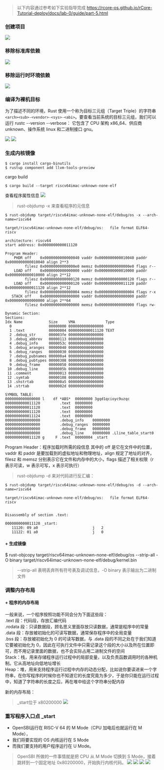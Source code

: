 > 以下内容通过参考如下实验指导完成
https://rcore-os.github.io/rCore-Tutorial-deploy/docs/lab-0/guide/part-5.html 

### 创建项目
![](pics/1.png)
### 移除标准库依赖
![](pics/2.png)
### 移除运行时环境依赖
![](pics/3.png)
### 编译为裸机目标 

为了描述不同的环境，Rust 使用一个称为目标三元组（Target Triple）的字符串 ```<arch><sub>-<vendor>-<sys>-<abi>```。要查看当前系统的目标三元组，我们可以运行 rustc --version --verbose：
它包含了 CPU 架构 x86_64、供应商 unknown、操作系统 linux 和二进制接口 gnu。

![](pics/4.png)
![](pics/5.png)
### 生成内核镜像
```shell
$ cargo install cargo-binutils  
$ rustup component add llvm-tools-preview
```

cargo build
```shell
$ cargo build --target riscv64imac-unknown-none-elf
```
查看程序属性信息
![](pics/6.png)
> rust-objdump -x 来查看程序的元信息
```
$ rust-objdump target/riscv64imac-unknown-none-elf/debug/os -x --arch-name=riscv64

target/riscv64imac-unknown-none-elf/debug/os:	file format ELF64-riscv

architecture: riscv64
start address: 0x0000000000011120

Program Header:
    PHDR off    0x0000000000000040 vaddr 0x0000000000010040 paddr 0x0000000000010040 align 2**3
         filesz 0x00000000000000e0 memsz 0x00000000000000e0 flags r--
    LOAD off    0x0000000000000000 vaddr 0x0000000000010000 paddr 0x0000000000010000 align 2**12
         filesz 0x0000000000000120 memsz 0x0000000000000120 flags r--
    LOAD off    0x0000000000000120 vaddr 0x0000000000011120 paddr 0x0000000000011120 align 2**12
         filesz 0x0000000000000004 memsz 0x0000000000000004 flags r-x
   STACK off    0x0000000000000000 vaddr 0x0000000000000000 paddr 0x0000000000000000 align 2**64
         filesz 0x0000000000000000 memsz 0x0000000000000000 flags rw-

Dynamic Section:
Sections:
Idx Name            Size     VMA              Type
  0                 00000000 0000000000000000 
  1 .text           00000004 0000000000011120 TEXT
  2 .debug_str      000003fe 0000000000000000 
  3 .debug_abbrev   00000113 0000000000000000 
  4 .debug_info     0000053c 0000000000000000 
  5 .debug_aranges  00000040 0000000000000000 
  6 .debug_ranges   00000030 0000000000000000 
  7 .debug_pubnames 000000a4 0000000000000000 
  8 .debug_pubtypes 00000308 0000000000000000 
  9 .debug_frame    00000050 0000000000000000 
 10 .debug_line     0000005b 0000000000000000 
 11 .comment        00000013 0000000000000000 
 12 .symtab         00000108 0000000000000000 
 13 .shstrtab       000000a5 0000000000000000 
 14 .strtab         0000002d 0000000000000000 

SYMBOL TABLE:
0000000000000000 l    df *ABS*	00000000 3gqd1qcioyc9uzqc
0000000000011120         .text	00000000 
0000000000011120         .text	00000000 
0000000000011120         .text	00000000 
0000000000011124         .text	00000000 
0000000000000000         .debug_info	00000000 
0000000000000000         .debug_ranges	00000000 
0000000000000000         .debug_frame	00000000 
0000000000000000         .debug_line	00000000 .Lline_table_start0
0000000000011120 g     F .text	00000004 _start
```

Program Header：程序加载时所需的段信息
其中的 off 是它在文件中的位置，vaddr 和 paddr 是要加载到的虚拟地址和物理地址，align 规定了地址的对齐，filesz 和 memsz 分别表示它在文件和内存中的大小，flags 描述了相关权限（r 表示可读，w 表示可写，x 表示可执行）

> rust-objdump -d 来对代码进行反汇编：
```
$ rust-objdump target/riscv64imac-unknown-none-elf/debug/os -d --arch-name=riscv64

target/riscv64imac-unknown-none-elf/debug/os:	file format ELF64-riscv


Disassembly of section .text:

0000000000011120 _start:
   11120: 09 a0                        	j	2
   11122: 01 a0                        	j	0

```

#### + 生成镜像
$ rust-objcopy target/riscv64imac-unknown-none-elf/debug/os --strip-all -O binary target/riscv64imac-unknown-none-elf/debug/kernel.bin
> --strip-all 表明丢弃所有符号表及调试信息，-O binary 表示输出为二进制文件

### 调整内存布局
#### + 程序的内存布局

一般来说，一个程序按照功能不同会分为下面这些段：  
.text 段：代码段，存放汇编代码  
.rodata 段：只读数据段，顾名思义里面存放只读数据，通常是程序中的常量  
.data 段：存放被初始化的可读写数据，通常保存程序中的全局变量  
.bss 段：存放被初始化为 0 的可读写数据，与 .data 段的不同之处在于我们知道它要被初始化为 0，因此在可执行文件中只需记录这个段的大小以及所在位置即可，而不用记录里面的数据，也不会实际占用二进制文件的空间  
Stack：栈，用来存储程序运行过程中的局部变量，以及负责函数调用时的各种机制。它从高地址向低地址增长  
Heap：堆，用来支持程序运行过程中内存的动态分配，比如说你要读进来一个字符串，在你写程序的时候你也不知道它的长度究竟为多少，于是你只能在运行过程中，知道了字符串的长度之后，再在堆中给这个字符串分配内存


新的内存布局：
> _start位于 x80200000
![](pics/7.png)


### 重写程序入口点 _start
  + OpenSBI运行在 RISC-V 64 的 M Mode（CPU 加电后也就运行在 M Mode），
  + 我们将要实现的 OS 内核运行在 S Mode
  + 而我们要支持的用户程序运行在 U Mode。

  > OpenSBI 所做的一件事情就是把 CPU 从 M Mode 切换到 S Mode，接着跳转到一个固定地址 0x80200000，开始执行内核代码。
![](pics/4.png)
![](pics/4.png)
![](pics/4.png)
![](pics/4.png)

